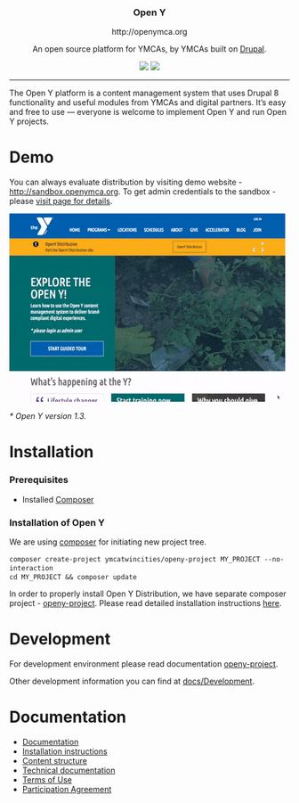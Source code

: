 <p align="center"> 
 <!-- Will replace with new Open Y logo soon. <a href="http://www.openymca.org">
    <img alt="Open Y Logo" src="" width="144">
  </a> -->
</p>

<h3 align="center">
  Open Y
</h3>
<p align="center">
  http://openymca.org
</p>
<p align="center">
  An open source platform for YMCAs, by YMCAs built on <a href="https://drupal.org">Drupal</a>.
</p>

<p align="center">
  <a href="https://packagist.org/packages/ymcatwincities/openy"><img src="https://img.shields.io/packagist/v/ymcatwincities/openy.svg?style=flat-square"></a>
  <a href="https://packagist.org/packages/ymcatwincities/openy"><img src="https://img.shields.io/packagist/dm/ymcatwincities/openy.svg?style=flat-square"></a>
</p>

***

The Open Y platform is a content management system that uses Drupal 8 functionality and useful modules from YMCAs and digital partners. It’s easy and free to use — everyone is welcome to implement Open Y and run Open Y projects.

# Demo
You can always evaluate distribution by visiting demo website - http://sandbox.openymca.org. To get admin credentials to the sandbox - please [visit page for details](https://community.openymca.org/t/how-can-i-try-or-get-a-demo-of-open-y/318).

![Open Y Sandbox](docs/assets/sandbox.gif "Open Y Demo")

*\* Open Y version 1.3.*

# Installation

### Prerequisites

- Installed [Composer](https://getcomposer.org/download/)

### Installation of Open Y
We are using [composer](https://getcomposer.org/) for initiating new project tree.

```
composer create-project ymcatwincities/openy-project MY_PROJECT --no-interaction
cd MY_PROJECT && composer update
```

In order to properly install Open Y Distribution, we have separate composer project - [openy-project](https://github.com/ymcatwincities/openy-project). Please read detailed installation instructions [here](https://github.com/ymcatwincities/openy-project).

# Development
For development environment please read documentation [openy-project](https://github.com/ymcatwincities/openy-project#development-environment).

Other development information you can find at [docs/Development](https://github.com/ymcatwincities/openy/tree/8.x-1.x/docs/Development).


# Documentation
- [Documentation](https://github.com/ymcatwincities/openy/tree/8.x-1.x/docs)
- [Installation instructions](https://github.com/ymcatwincities/openy-project#installation)
- [Content structure](https://github.com/ymcatwincities/openy/tree/8.x-1.x/docs/Content%20structure)
- [Technical documentation](https://github.com/ymcatwincities/openy/tree/8.x-1.x/docs/Development)
- [Terms of Use](https://github.com/ymcatwincities/openy/wiki/Open-Y-Terms-of-Use)
- [Participation Agreement](https://github.com/ymcatwincities/openy/wiki/Open-Y-Participant-Agreement)
